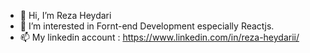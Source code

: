 - 👋 Hi, I’m Reza Heydari
- 👀 I’m interested in Fornt-end Development especially Reactjs.
- 📫 My linkedin account : https://www.linkedin.com/in/reza-heydarii/

<!---
RezaHeydarii/RezaHeydarii is a ✨ special ✨ repository because its `README.md` (this file) appears on your GitHub profile.
You can click the Preview link to take a look at your changes.
--->

